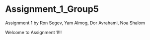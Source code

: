 # Assignment_1_Group5
Assignment 1 by Ron Segev, Yam Almog, Dor Avrahami, Noa Shalom


Welcome to Assignment 1!!!
